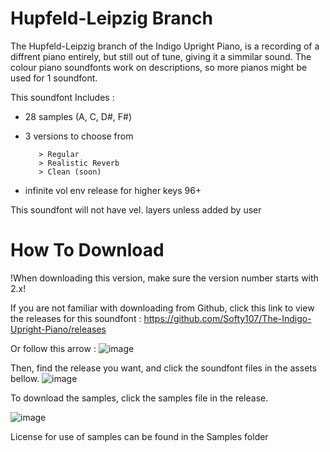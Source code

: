 # Hupfeld-Leipzig Branch
The Hupfeld-Leipzig branch of the Indigo Upright Piano, is a recording of a diffrent piano entirely, but still out of tune, giving it a simmilar sound.
The colour piano soundfonts work on descriptions, so more pianos might be used for 1 soundfont.

This soundfont Includes : 

 - 28 samples (A, C, D#, F#)
 - 3 versions to choose from

          > Regular
          > Realistic Reverb
          > Clean (soon)

 - infinite vol env release for higher keys 96+


This soundfont will not have vel. layers unless added by user

# How To Download
!When downloading this version, make sure the version number starts with 2.x!

If you are not familiar with downloading from Github, click this link to view the releases for this soundfont :
https://github.com/Softy107/The-Indigo-Upright-Piano/releases

Or follow this arrow : 
![image](https://github.com/Softy107/The-Indigo-Upright-Piano/assets/103595729/7f15b1d9-d86b-4498-9ab0-b93dd3ad3058)

Then, find the release you want, and click the soundfont files in the assets bellow.
![image](https://github.com/Softy107/The-Indigo-Upright-Piano/assets/103595729/a92492f5-5610-4a9c-8cb6-b34fd1394fad)

To download the samples, click the samples file in the release.

![image](https://github.com/Softy107/The-Indigo-Upright-Piano/assets/103595729/a2bfd7bf-7433-4cdf-80ac-8badf5ba8aee)


License for use of samples can be found in the Samples folder
